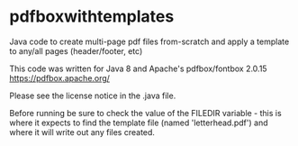 # pdfboxwithtemplates
Java code to 
   create multi-page pdf files from-scratch and 
   apply a template to any/all pages (header/footer, etc)

This code was written for Java 8 and Apache's pdfbox/fontbox 2.0.15 https://pdfbox.apache.org/

Please see the license notice in the .java file.

Before running be sure to check the value of the FILEDIR variable - this is where it expects to 
find the template file (named 'letterhead.pdf') and where it will write out any files created.


